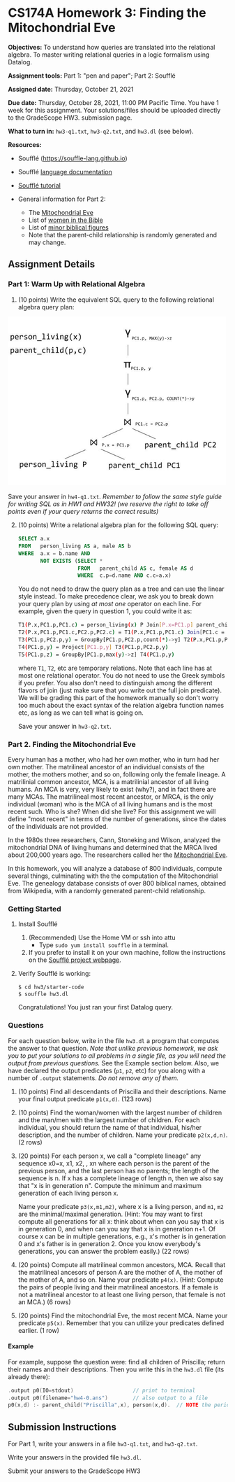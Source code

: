 # CS174A Homework 3: Finding the Mitochondrial Eve

**Objectives:**
To understand how queries are translated into the relational algebra. To master writing relational queries in a logic formalism using Datalog.

**Assignment tools:**
Part 1: "pen and paper"; Part 2: Soufflé

**Assigned date:** Thursday, October 21, 2021

**Due date:** Thursday, October 28, 2021, 11:00 PM Pacific Time. You have 1 week for this assignment. Your solutions/files should be uploaded directly to the GradeScope HW3. submission page.

**What to turn in:** `hw3-q1.txt`, `hw3-q2.txt`, and `hw3.dl` (see below).

**Resources:** 

- Soufflé (https://souffle-lang.github.io)
    
- Soufflé [language documentation](https://souffle-lang.github.io/datalog)

- [Soufflé tutorial](https://souffle-lang.github.io/tutorial)

- General information for Part 2:    
    - The [Mitochondrial Eve](https://en.wikipedia.org/wiki/Mitochondrial_Eve)        
    - List of [women in the Bible](https://en.wikipedia.org/wiki/List_of_women_in_the_Bible)         
    - List of [minor biblical figures](https://en.wikipedia.org/wiki/List_of_minor_biblical_figures,_A%E2%80%93K)        
    - Note that the parent-child relationship is randomly generated and may change.


## Assignment Details

### Part 1: Warm Up with Relational Algebra

1. (10 points) Write the equivalent SQL query to the following relational algebra query plan:
 
 <img src="figs/ra.jpg" width="500"/>
 
 Save your answer in `hw4-q1.txt`. *Remember to follow the same style guide for writing SQL as in HW1 and HW32! (we reserve the right to take off points even if your query returns the correct results)*


2. (10 points) Write a relational algebra plan for the following SQL query:

    ```sql
    SELECT a.x
    FROM   person_living AS a, male AS b
    WHERE  a.x = b.name AND 
           NOT EXISTS (SELECT * 
                       FROM   parent_child AS c, female AS d 
                       WHERE  c.p=d.name AND c.c=a.x)
   ```

    You do not need to draw the query plan as a tree and can use the linear style instead. To make precedence clear, we ask you to break down your query plan by using *at most one* operator on each line.  For example, given the query in question 1, you could write it as:

    ```sh
    T1(P.x,PC1.p,PC1.c) = person_living(x) P Join[P.x=PC1.p] parent_child(p,c) PC1
    T2(P.x,PC1.p,PC1.c,PC2.p,PC2.c) = T1(P.x,PC1.p,PC1.c) Join[PC1.c = PC2.p] parent_child(p,c) PC2
    T3(PC1.p,PC2.p,y) = GroupBy[PC1.p,PC2.p,count(*)->y] T2(P.x,PC1.p,PC1.c,PC2.p,PC2.c)
    T4(PC1.p,y) = Project[PC1.p,y] T3(PC1.p,PC2.p,y)
    T5(PC1.p,z) = GroupBy[PC1.p,max(y)->z] T4(PC1.p,y)
    ```

    where `T1`, `T2`, etc are temporary relations. Note that each line has at most one relational operator. You do not need to use the Greek symbols if you prefer. You also don't need to distinguish among the different flavors of join (just make sure that you write out the full join predicate).  We will be grading this part of the homework manually so don't worry too much about the exact syntax of the relation algebra function names etc, as long as we can tell what is going on.

    Save your answer in `hw3-q2.txt`. 


### Part 2. Finding the Mitochondrial Eve

Every human has a mother, who had her own mother, who in turn had her own mother.  The matrilineal ancestor of an individual consists of the mother, the mothers mother, and so on, following only the female lineage.  A matrilinial common ancestor, MCA, is a matrilinial ancestor of all living humans.  An MCA is very, very likely to exist (why?), and in fact there are many MCAs.  The matrilineal most recent ancestor, or MRCA, is the only individual (woman) who is the MCA of all living humans and is the most recent such.  Who is she?  When did she live? For this assignment we will define "most recent" in terms of the number of generations, since the dates of the individuals are not provided.  

In the 1980s three researchers, Cann, Stoneking and Wilson, analyzed the mitochondrial DNA of living humans and determined that the MRCA lived about 200,000 years ago.  The researchers called her the [Mitochondrial Eve](https://en.wikipedia.org/wiki/Mitochondrial_Eve).

In this homework, you will analyze a database of 800 individuals, compute several things, culminating with the the computation of the Mitochondrial Eve.  The genealogy database consists of over 800 biblical names, obtained from Wikipedia, with a randomly generated parent-child relationship.

### Getting Started

1. Install Soufflé
    1. (Recommended) Use the Home VM or ssh into attu
        * Type `sudo yum install souffle` in a terminal.
    2. If you prefer to install it on your own machine, follow the instructions on the [Soufflé project webpage](https://souffle-lang.github.io/install).

2. Verify Soufflé is working:
    ```
    $ cd hw3/starter-code
    $ souffle hw3.dl
    ```
  
    Congratulations! You just ran your first Datalog query.
    

### Questions
For each question below, write in the file `hw3.dl` a program that computes the answer to that question. *Note that unlike previous homework, we ask you to put your solutions to all problems in a single file, as you will need the output from previous questions.* See the Example section below. Also, we have declared the output predicates (`p1`, `p2`, etc) for you along with a number of `.output` statements. *Do not remove any of them.* 

1. (10 points) Find all descendants of Priscilla and their descriptions.  Name your final output predicate `p1(x,d)`. (123 rows)


2. (10 points) Find the woman/women with the largest number of children and the man/men with the largest number of children. For each individual, you should return the name of that individual, his/her description, and the number of children. Name your predicate `p2(x,d,n)`. (2 rows)


3. (20 points) For each person x, we call a "complete lineage" any sequence x0=x, x1, x2,  , xn where each person is the parent of the previous person, and the last person has no parents; the length of the sequence is n.  If x has a complete lineage of length n, then we also say that "x is in generation n".  Compute the minimum and maximum generation of each living person x. 

    Name your predicate `p3(x,m1,m2)`, where x is a living person, and `m1`, `m2` are the minimal/maximal generation. (Hint: You may want to first compute all generations for all x: think about when can you say that x is in generation 0, and when can you say that x is in generation n+1.  Of course x can be in multiple generations, e.g., x's mother is in generation 0 and x's father is in generation 2.   Once you know everybody's generations, you can answer the problem easily.) (22 rows)

4. (20 points) Compute all matrilineal common ancestors, MCA. Recall that the matrilineal ancesors of 
   person A are the mother of A, the mother of the mother of A, and so on. Name your predicate `p4(x)`.
   (Hint: Compute the pairs of people living and their matrilineal ancestors. If a female is not a 
   matrilineal ancestor to at least one living person, that female is not an MCA.) (6 rows)

5. (20 points) Find the mitochondrial Eve, the most recent MCA. Name your predicate `p5(x)`. 
   Remember that you can utilize your predicates defined earlier. (1 row)


#### Example

For example, suppose the question were: find all children of Priscilla; return their names and their descriptions. Then you write this in the `hw3.dl` file (its already there):

```c
.output p0(IO=stdout)                   // print to terminal
.output p0(filename="hw4-0.ans")        // also output to a file
p0(x,d) :- parent_child("Priscilla",x), person(x,d).  // NOTE the period at the end 
```

  
## Submission Instructions

For Part 1, write your answers in a file `hw3-q1.txt`, and `hw3-q2.txt`.

Write your answers in the provided file `hw3.dl`.

Submit your answers to the GradeScope HW3
